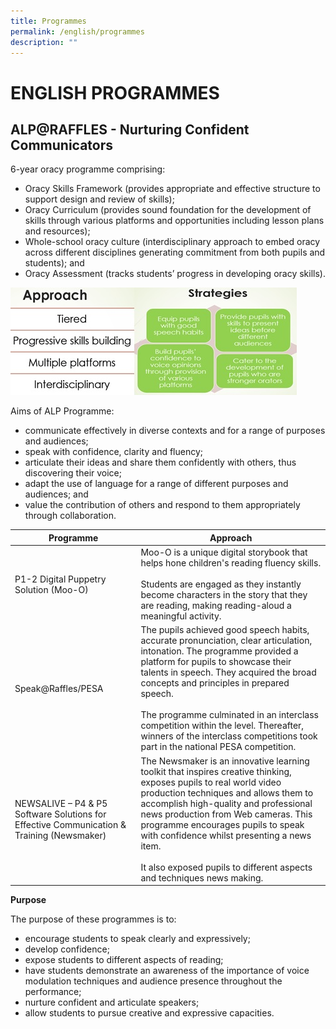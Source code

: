 ```yaml
---
title: Programmes
permalink: /english/programmes
description: ""
---
```

# ENGLISH PROGRAMMES

## ALP@RAFFLES - Nurturing Confident Communicators 

6-year oracy programme comprising:

* Oracy Skills Framework (provides appropriate and effective structure to support design and review of skills);
* Oracy Curriculum (provides sound foundation for the development of skills through various platforms and opportunities including lesson plans and resources);
* Whole-school oracy culture (interdisciplinary approach to embed oracy across different disciplines generating commitment from both pupils and students); and
* Oracy Assessment (tracks students’ progress in developing oracy skills).

![](/images/ENG%20RGPS.jpeg)

Aims of ALP Programme:

* communicate effectively in diverse contexts and for a range of purposes and audiences;
* speak with confidence, clarity and fluency;
* articulate their ideas and share them confidently with others, thus discovering their voice;
* adapt the use of language for a range of different purposes and audiences; and
* value the contribution of others and respond to them appropriately through collaboration.



| Programme | Approach | 
| -------- | -------- | 
| P1-2 Digital Puppetry Solution (Moo-O) | Moo-O is a unique digital storybook that helps hone children's reading fluency skills.<br><br>Students are engaged as they instantly become characters in the story that they are reading, making reading-aloud a meaningful activity. | 
| Speak@Raffles/PESA | The pupils achieved good speech habits, accurate pronunciation, clear articulation, intonation. The programme provided a platform for pupils to showcase their talents in speech. They acquired the broad concepts and principles in prepared speech.<br><br>The programme culminated in an interclass competition within the level. Thereafter, winners of the interclass competitions took part in the national PESA competition. | 
| NEWSALIVE – P4 & P5 Software Solutions for Effective Communication & Training (Newsmaker)| The Newsmaker is an innovative learning toolkit that inspires creative thinking, exposes pupils to real world video production techniques and allows them to accomplish high-quality and professional news production from Web cameras. This programme encourages pupils to speak with confidence whilst presenting a news item.<br><br>It also exposed pupils to different aspects and techniques news making. | 

**Purpose**

The purpose of these programmes is to:
* encourage students to speak clearly and expressively;
* develop confidence;
* expose students to different aspects of reading;
* have students demonstrate an awareness of the importance of voice modulation techniques and audience presence throughout the performance;
* nurture confident and articulate speakers; 
* allow students to pursue creative and expressive capacities.

